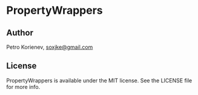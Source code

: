 # PropertyWrappers

## Author

Petro Korienev, soxjke@gmail.com

## License

PropertyWrappers is available under the MIT license. See the LICENSE file for more info.
